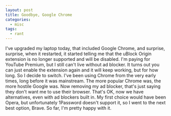 ```yaml
---
layout: post
title: Goodbye, Google Chrome
categories:
  - misc
tags:
  - rant
---
```

I've upgraded my laptop today, that included Google Chrome, and surprise, surprise, when it restarted, it started telling me that the uBlock Origin extension is no longer supported and will be disabled. I'm paying for YouTube Premium, but I still can't live without ad blocker. It turns out you can just enable the extension again and it will keep working, but for how long. So I decide to switch. I've been using Chrome from the very early times, long before it was mainstream. The more popular Chrome was, the more hostile Google was. Now removing my ad blocker, that's just saying they don't want me to use their browser. That's OK, now we have alternatives, even with ad blockers built in. My first choice would have been Opera, but unfortunately 1Password doesn't support it, so I went to the next best option, Brave. So far, I'm pretty happy with it.